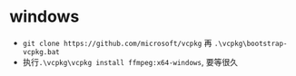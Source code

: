 # windows

- `git clone https://github.com/microsoft/vcpkg` 再 `.\vcpkg\bootstrap-vcpkg.bat`
- 执行`.\vcpkg\vcpkg install ffmpeg:x64-windows`, 要等很久
